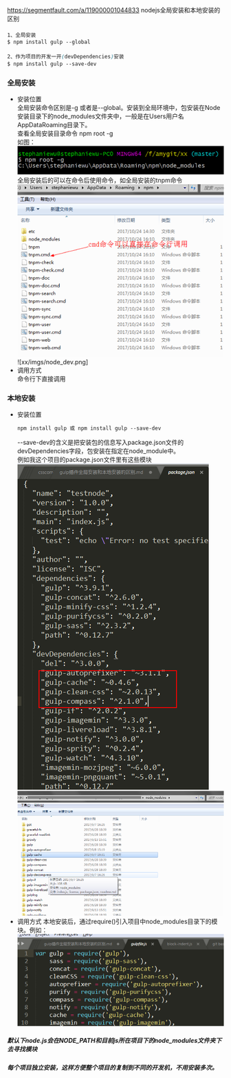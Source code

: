 https://segmentfault.com/a/119000001044833
nodejs全局安装和本地安装的区别
####
```css
1、全局安装
$ npm install gulp --global

2、作为项目的开发一开(devDependencies)安装
$ npm install gulp --save-dev
```
### 全局安装
* 安装位置  
  全局安装命令区别是-g 或者是--global。安装到全局环境中，包安装在Node安装目录下的node_modules文件夹中，一般是在Users用户名AppDataRoaming目录下。  
  查看全局安装目录命令 npm root -g  
  如图：  
  ![](https://raw.githubusercontent.com/fengshadu/xx/master/imgs/node_path.png) 
  全局安装后的可以在命令后使用命令，如全局安装的tnpm命令  
  ![](https://raw.githubusercontent.com/fengshadu/xx/master/imgs/node_global.png) 
  ![xx/imgs/node_dev.png]
 * 调用方式  
 	命令行下直接调用 
### 本地安装  
* 安装位置  
  ```css
  npm install gulp 或 npm install gulp --save-dev
  ```
  --save-dev的含义是把安装包的信息写入package.json文件的devDependencies字段，包安装在指定在node_module中。  
  例如我这个项目的package.json文件里有这些模块  
  ![](https://raw.githubusercontent.com/fengshadu/xx/master/imgs/node_dev_json.png)
  ![](https://raw.githubusercontent.com/fengshadu/xx/master/imgs/node_dev.png) 
* 调用方式
  本地安装后，通过require()引入项目中node_modules目录下的模块。例如：  
  ![](https://raw.githubusercontent.com/fengshadu/xx/master/imgs/node_gulpfile.png) 
##### 默认下node.js会在NODE_PATH和目前js所在项目下的node_modules文件夹下去寻找模块  
##### 每个项目独立安装，这样方便整个项目的复制到不同的开发机，不用安装多次。

